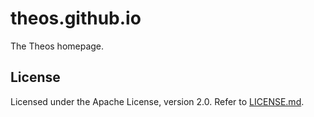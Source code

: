 # theos.github.io
The Theos homepage.

## License
Licensed under the Apache License, version 2.0. Refer to [LICENSE.md](LICENSE.md).
